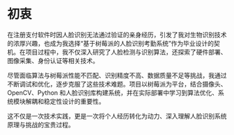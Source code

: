 # 初衷

在注册支付软件时因人脸识别无法通过验证的亲身经历，引发了我对生物识别技术的浓厚兴趣，也成为我选择“基于树莓派的人脸识别考勤系统”作为毕业设计的契机。在项目过程中，我不仅深入研究了人脸检测与识别算法，还探索了硬件部署、图像采集、身份认证等相关技术。

尽管面临算法与树莓派性能不匹配、识别精度不高、数据质量不足等挑战，我通过不断调试和优化，逐步克服了这些技术难题。项目以树莓派为平台，结合摄像头、OpenCV、Python 和人脸识别库构建系统，并在实际部署中学习到算法优化、系统模块解耦和稳定性设计的重要性。

这不仅是一次技术实践，更是一次将个人经历转化为动力、深入理解人脸识别系统原理与挑战的宝贵过程。
